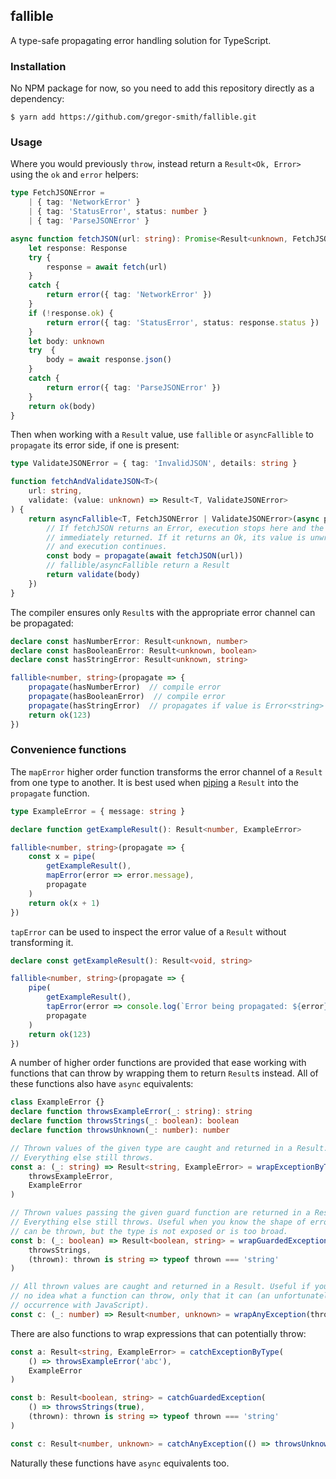 ## fallible
A type-safe propagating error handling solution for TypeScript.

### Installation
No NPM package for now, so you need to add this repository directly as a dependency:
```
$ yarn add https://github.com/gregor-smith/fallible.git
```

### Usage

Where you would previously `throw`, instead return a `Result<Ok, Error>` using the `ok` and `error` helpers:
```typescript
type FetchJSONError =
    | { tag: 'NetworkError' }
    | { tag: 'StatusError', status: number }
    | { tag: 'ParseJSONError' }

async function fetchJSON(url: string): Promise<Result<unknown, FetchJSONError>> {
    let response: Response
    try {
        response = await fetch(url)
    }
    catch {
        return error({ tag: 'NetworkError' })
    }
    if (!response.ok) {
        return error({ tag: 'StatusError', status: response.status })
    }
    let body: unknown
    try  {
        body = await response.json()
    }
    catch {
        return error({ tag: 'ParseJSONError' })
    }
    return ok(body)
}
```

Then when working with a `Result` value, use `fallible` or `asyncFallible` to `propagate` its error side, if one is present:

```typescript
type ValidateJSONError = { tag: 'InvalidJSON', details: string }

function fetchAndValidateJSON<T>(
    url: string,
    validate: (value: unknown) => Result<T, ValidateJSONError>
) {
    return asyncFallible<T, FetchJSONError | ValidateJSONError>(async propagate => {
        // If fetchJSON returns an Error, execution stops here and the error is
        // immediately returned. If it returns an Ok, its value is unwrapped
        // and execution continues.
        const body = propagate(await fetchJSON(url))
        // fallible/asyncFallible return a Result
        return validate(body)
    })
}
```

The compiler ensures only `Result`s with the appropriate error channel can be propagated:
```typescript
declare const hasNumberError: Result<unknown, number>
declare const hasBooleanError: Result<unknown, boolean>
declare const hasStringError: Result<unknown, string>

fallible<number, string>(propagate => {
    propagate(hasNumberError)  // compile error
    propagate(hasBooleanError)  // compile error
    propagate(hasStringError)  // propagates if value is Error<string>
    return ok(123)
})
```

### Convenience functions
The `mapError` higher order function transforms the error channel of a `Result` from one type to another. It is best used when [piping](https://github.com/gregor-smith/piper) a `Result` into the `propagate` function.

```typescript
type ExampleError = { message: string }

declare function getExampleResult(): Result<number, ExampleError>

fallible<number, string>(propagate => {
    const x = pipe(
        getExampleResult(),
        mapError(error => error.message),
        propagate
    )
    return ok(x + 1)
})
```

`tapError` can be used to inspect the error value of a `Result` without transforming it.

```typescript
declare const getExampleResult(): Result<void, string>

fallible<number, string>(propagate => {
    pipe(
        getExampleResult(),
        tapError(error => console.log(`Error being propagated: ${error}`))
        propagate
    )
    return ok(123)
})
```

A number of higher order functions are provided that ease working with functions that can throw by wrapping them to return `Result`s instead. All of these functions also have `async` equivalents:

```typescript
class ExampleError {}
declare function throwsExampleError(_: string): string
declare function throwsStrings(_: boolean): boolean
declare function throwsUnknown(_: number): number

// Thrown values of the given type are caught and returned in a Result.
// Everything else still throws.
const a: (_: string) => Result<string, ExampleError> = wrapExceptionByType(
    throwsExampleError,
    ExampleError
)

// Thrown values passing the given guard function are returned in a Result.
// Everything else still throws. Useful when you know the shape of errors that
// can be thrown, but the type is not exposed or is too broad.
const b: (_: boolean) => Result<boolean, string> = wrapGuardedException(
    throwsStrings,
    (thrown): thrown is string => typeof thrown === 'string'
)

// All thrown values are caught and returned in a Result. Useful if you have
// no idea what a function can throw, only that it can (an unfortunately common
// occurrence with JavaScript).
const c: (_: number) => Result<number, unknown> = wrapAnyException(throwsUnknown)
```

There are also functions to wrap expressions that can potentially throw:

```typescript
const a: Result<string, ExampleError> = catchExceptionByType(
    () => throwsExampleError('abc'),
    ExampleError
)

const b: Result<boolean, string> = catchGuardedException(
    () => throwsStrings(true),
    (thrown): thrown is string => typeof thrown === 'string'
)

const c: Result<number, unknown> = catchAnyException(() => throwsUnknown(123))
```

Naturally these functions have `async` equivalents too.
